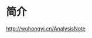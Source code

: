 <!-- README.md --- 
;; 
;; Description: 
;; Author: Hongyi Wu(吴鸿毅)
;; Email: wuhongyi@qq.com 
;; Created: 五 6月 23 18:59:29 2017 (+0800)
;; Last-Updated: 五 6月 23 20:20:07 2017 (+0800)
;;           By: Hongyi Wu(吴鸿毅)
;;     Update #: 2
;; URL: http://wuhongyi.cn -->

# 简介


http://wuhongyi.cn/AnalysisNote




<!-- README.md ends here -->
